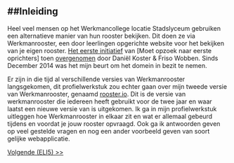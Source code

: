 ##Inleiding
---
Heel veel mensen op het Werkmancollege locatie Stadslyceum gebruiken een alternatieve manier van hun rooster bekijken. Dit doen ze via Werkmanrooster, een door leerlingen opgerichte website voor het bekijken van je eigen rooster. [Het eerste initiatief](http://web.archive.org/web/20101216064457/http://werkmanrooster.nl/) van [Moet opzoek naar eerste oprichters] toen [overgenomen](http://web.archive.org/web/20140103031959/http://werkmanrooster.nl/) door Daniël Koster & Friso Wobben. Sinds December 2014 was het mijn beurt om het domein in bezit te nemen.

Er zijn in die tijd al verschillende versies van Werkmanrooster langsgekomen, dit profielwerkstuk zou echter gaan over mijn tweede versie van Werkmanrooster, genaamd [rooster.io](http://git.werkmanrooster.nl/werkmanrooster/rooster-io). Dit is de versie van werkmanrooster die iedereen heeft gebruikt voor de twee jaar en waar laatst een nieuwe versie van is uitgekomen. Ik ga in mijn profielwerkstuk uitleggen hoe Werkmanrooster in elkaar zit en wat er allemaal gebeurd tijdens en voordat je jouw rooster opvraagd. Ook ga ik antwoorden geven op veel gestelde vragen en nog een ander voorbeeld geven van soort gelijke webapplicatie.

[Volgende (ELI5) >>](/eli5.md)
